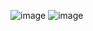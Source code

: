 ![image](https://github.com/user-attachments/assets/78d79446-814a-4c5b-adaa-2516862122b5)
![image](https://github.com/user-attachments/assets/af2cd1ed-9d05-4571-9851-f7d94a54d2ec)
